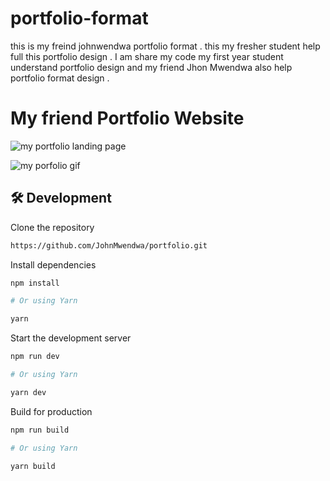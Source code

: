 # portfolio-format
this is my freind johnwendwa portfolio format . this my fresher student help full this portfolio design . I am share my code my first year student understand portfolio design and my friend Jhon Mwendwa also help portfolio format design .  

# My friend Portfolio Website
![my portfolio landing page](https://github.com/JohnMwendwa/portfolio/assets/72663882/fdc2a9fa-38a8-4595-bcb3-8b59e08c7aee)

![my porfolio gif](https://github.com/JohnMwendwa/portfolio/assets/72663882/0ad7c6f8-81c9-412e-8aea-53cef1412aaa)

## 🛠 Development


Clone the repository

```zsh
https://github.com/JohnMwendwa/portfolio.git
```

Install dependencies

```zsh
npm install

# Or using Yarn

yarn
```

Start the development server

```zsh
npm run dev

# Or using Yarn

yarn dev
```

Build for production

```zsh
npm run build

# Or using Yarn

yarn build
```
